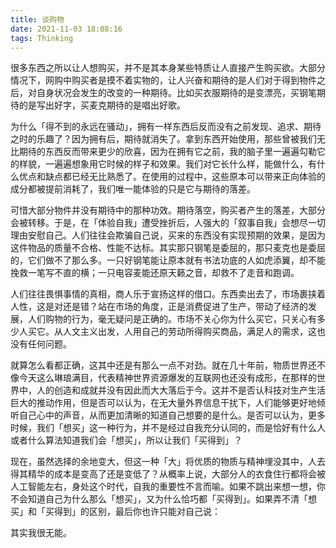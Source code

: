 ```yaml
---
title: 谈购物
date: 2021-11-03 18:08:16
tags: Thinking
---
```


很多东西之所以让人想购买，并不是其本身某些特质让人直接产生购买欲。大部分情况下，网购中购买者是摸不着实物的，让人兴奋和期待的是人们对于得到物件之后，对自身状况会发生的改变的一种期待。比如买衣服期待的是变漂亮，买钢笔期待的是写出好字，买麦克期待的是唱出好歌。

为什么「得不到的永远在骚动」，拥有一样东西后反而没有之前发现、追求、期待之时的乐趣了？因为拥有后，期待就消失了。拿到东西开始使用，那些曾被我们无比期待的东西反而带来更少的欣喜，因为在拥有它之前，我的脑子里一遍遍勾勒它的样貌，一遍遍想象用它时候的样子和效果。我们对它长什么样，能做什么，有什么优点和缺点都已经无比熟悉了。在使用的过程中，这些原本可以带来正向体验的成分都被提前消耗了，我们唯一能体验的只是它与期待的落差。

可惜大部分物件并没有期待中的那种功效。期待落空，购买者产生的落差，大部分会被转移。于是，在「体验自我」遭受挫折后，人强大的「叙事自我」会想尽一切理由安慰自己。人们往往会欺骗自己说，买来的东西没有实现预期的效果，是因为这件物品的质量不合格、性能不达标。其实那只钢笔是委屈的，那只麦克也是委屈的，它们做不了那么多。一只好钢笔能让原本就有书法功底的人如虎添翼，却不能挽救一笔写不直的横；一只电容麦能还原天籁之音，却救不了走音和跑调。

人们往往畏惧事情的真相，商人乐于宣扬这样的借口。东西卖出去了，市场裹挟着人性，这是对还是错？站在市场的角度，正是消费促进了生产，带动了经济的发展，人们购物的行为，毫无疑问是正确的。市场不关心你为什么买它，只关心有多少人买它。从人文主义出发，人用自己的劳动所得购买商品，满足人的需求，这也没有任何问题。

就算怎么看都正确，这其中还是有那么一点不对劲。就在几十年前，物质世界还不像今天这么琳琅满目，代表精神世界资源爆发的互联网也还没有成形，在那样的世界中，人的创造和成就并没有因此而大大落后于今。这并不是否认科技对生产生活巨大的推动作用，但是否可以认为，在无大量外界信息干扰下，人们能够更好地倾听自己心中的声音，从而更加清晰的知道自己想要的是什么。是否可以认为，更多时候，我们「想买」这一种行为，并不是经过自我充分认同的，而是恰好有什么人或者什么算法知道我们会「想买」，所以让我们「买得到」？

现在，虽然选择的余地变大，但这一种「大」将优质的物质与精神埋没其中，人去得其精华的成本是变高了还是变低了？从概率上说，大部分人的衣食住行都将会被人工智能左右，身处这个时代，自我的重要性不言而喻。如果不跳出来想一想，你不会知道自己为什么那么「想买」，又为什么恰巧都「买得到」。如果弄不清「想买」和「买得到」的区别，最后你也许只能对自己说：

其实我很无能。
